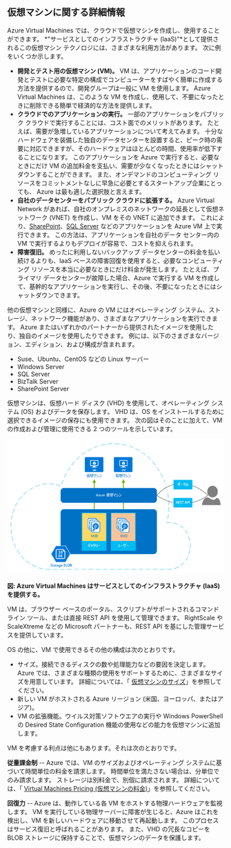 <a name="tellmevm"></a>

## <a name="tell-me-about-virtual-machines"></a>仮想マシンに関する詳細情報
Azure Virtual Machines では、クラウドで仮想マシンを作成し、使用することができます。 *"サービスとしてのインフラストラクチャ (IaaS)"*として提供されるこの仮想マシン テクノロジには、さまざまな利用方法があります。 次に例をいくつか示します。

* **開発とテスト用の仮想マシン (VM)。** VM は、アプリケーションのコード開発とテストに必要な特定の構成でコンピューターをすばやく簡単に作成する方法を提供するので、開発グループは一般に VM を使用します。 Azure Virtual Machines は、このような VM を作成し、使用して、不要になったときに削除できる簡単で経済的な方法を提供します。
* **クラウドでのアプリケーションの実行。** 一部のアプリケーションをパブリック クラウドで実行することには、コスト面でのメリットがあります。 たとえば、需要が急増しているアプリケーションについて考えてみます。 十分なハードウェアを装備した独自のデータセンターを設置すると、ピーク時の需要に対応できますが、そのハードウェアはほとんどの時間、使用率が低下することになります。 このアプリケーションを Azure で実行すると、必要なときにだけ VM の追加料金を支払い、需要が少なくなったときにはシャットダウンすることができます。 また、オンデマンドのコンピューティング リソースをコミットメントなしに早急に必要とするスタートアップ企業にとっても、 Azure は最も適した選択肢と言えます。
* **自社のデータセンターをパブリック クラウドに拡張する。** Azure Virtual Network があれば、自社のオンプレミスのネットワークの延長として仮想ネットワーク (VNET) を作成し、VM をその VNET に追加できます。 これにより、[SharePoint](../articles/virtual-machines/virtual-machines-windows-sharepoint-farm.md?toc=%2fazure%2fvirtual-machines%2fwindows%2ftoc.json)、[SQL Server](../articles/virtual-machines/windows/sql/virtual-machines-windows-sql-server-iaas-overview.md) などのアプリケーションを Azure VM 上で実行できます。 この方法は、アプリケーションを自社のデータ センター内の VM で実行するよりもデプロイが容易で、コストを抑えられます。   
* **障害復旧。** めったに利用しないバックアップ データセンターの料金を払い続けるよりも、IaaS ベースの障害回復を使用すると、必要なコンピューティング リソースを本当に必要なときにだけ料金が発生します。  たとえば、プライマリ データセンターが故障した場合、Azure で実行する VM を作成して、基幹的なアプリケーションを実行し、その後、不要になったときにはシャットダウンできます。

他の仮想マシンと同様に、Azure の VM にはオペレーティング システム、ストレージ、ネットワーク機能があり、さまざまなアプリケーションを実行できます。 Azure またはいずれかのパートナーから提供されたイメージを使用したり、独自のイメージを使用したりできます。 例には、以下のさまざまなバージョン、エディション、および構成が含まれます。

* Suse、Ubuntu、CentOS などの Linux サーバー
* Windows Server 
* SQL Server
* BizTalk Server 
* SharePoint Server

仮想マシンは、仮想ハード ディスク (VHD) を使用して、オペレーティング システム (OS) およびデータを保存します。 VHD は、OS をインストールするために選択できるイメージの保存にも使用できます。 次の図はそのことに加えて、VM の作成および管理に使用できる 2 つのツールを示しています。

<a name="fig_createvms"></a>
![vm_diagram](./media/virtual-machines-choose-me-content/diagram.png)

**図: Azure Virtual Machines はサービスとしてのインフラストラクチャ (IaaS) を提供する。**

VM は、ブラウザー ベースのポータル、スクリプトがサポートされるコマンド ライン ツール、または直接 REST API を使用して管理できます。 RightScale や ScaleXtreme などの Microsoft パートナーも、REST API を基にした管理サービスを提供しています。 

OS の他に、VM で使用できるその他の構成は次のとおりです。

* サイズ。接続できるディスクの数や処理能力などの要因を決定します。 Azure では、さまざまな種類の使用をサポートするために、さまざまなサイズを用意しています。 詳細については、「 [仮想マシンのサイズ](../articles/virtual-machines/virtual-machines-linux-sizes.md?toc=%2fazure%2fvirtual-machines%2flinux%2ftoc.json)」を参照してください。  
* 新しい VM がホストされる Azure リージョン (米国、ヨーロッパ、またはアジア)。 
* VM の拡張機能。ウイルス対策ソフトウエアの実行や Windows PowerShell の Desired State Configuration 機能の使用などの能力を仮想マシンに追加します。

VM を考慮する利点は他にもあります。それは次のとおりです。

**従量課金制** -- Azure では、VM のサイズおよびオペレーティング システムに基づいて時間単位の料金を請求します。 時間単位を満たさない場合は、分単位でのみ請求します。 ストレージは別料金で、別個に請求されます。 詳細については、「 [Virtual Machines Pricing (仮想マシンの料金)](https://azure.microsoft.com/pricing/details/virtual-machines/)」を参照してください。

**回復力** -- Azure は、動作している各 VM をホストする物理ハードウェアを監視します。 VM を実行している物理サーバーに障害が生じると、Azure はこれを検出し、VM を新しいハードウェアに移動させて再起動します。 このプロセスはサービス復旧と呼ばれることがあります。 また、VHD の冗長なコピーを BLOB ストレージに保持することで、仮想マシンのデータを保護します。 

